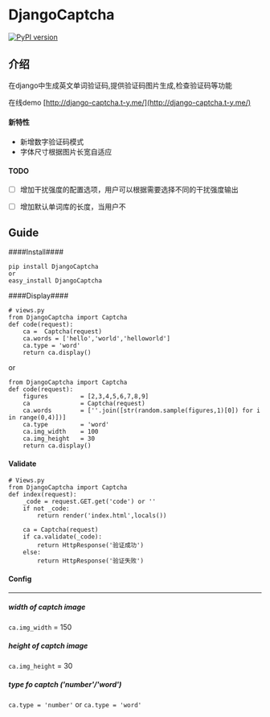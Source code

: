DjangoCaptcha 
=======================
[![PyPI version](https://badge.fury.io/py/DjangoCaptcha.png)](http://badge.fury.io/py/DjangoCaptcha)


介绍
----
在django中生成英文单词验证码,提供验证码图片生成,检查验证码等功能

在线demo [http://django-captcha.t-y.me/](http://django-captcha.t-y.me/)


#### 新特性
+ 新增数字验证码模式
+ 字体尺寸根据图片长宽自适应

#### TODO
- [ ] 增加干扰强度的配置选项，用户可以根据需要选择不同的干扰强度输出
- [ ] 增加默认单词库的长度，当用户不



Guide
---

####Install####
```
pip install DjangoCaptcha
or
easy_install DjangoCaptcha
```

####Display####

```
# views.py
from DjangoCaptcha import Captcha
def code(request):
    ca =  Captcha(request)
    ca.words = ['hello','world','helloworld']
    ca.type = 'word'
    return ca.display()
```
or 

```
from DjangoCaptcha import Captcha
def code(request):
    figures         = [2,3,4,5,6,7,8,9]
    ca              = Captcha(request)
    ca.words        = [''.join([str(random.sample(figures,1)[0]) for i in range(0,4)])]
    ca.type         = 'word'
    ca.img_width    = 100
    ca.img_height   = 30
    return ca.display()

```

#### Validate ####
```
# Views.py
from DjangoCaptcha import Captcha
def index(request):
    _code = request.GET.get('code') or ''
    if not _code:
        return render('index.html',locals())

    ca = Captcha(request)
    if ca.validate(_code):
        return HttpResponse('验证成功')
    else:
        return HttpResponse('验证失败')
```

#### Config ####
-----
##### width of captch image
`ca.img_width` = 150
##### height of captch image
`ca.img_height` = 30
##### type fo captch ('number'/'word')
`ca.type = 'number'`
or
`ca.type = 'word'`
